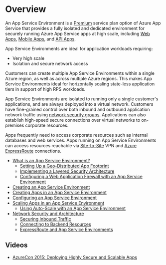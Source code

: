 <properties 
    pageTitle="Azure App Service Environment" 
    description="Learn how App Service work" 
    keywords="app service environment, azure app service environment"
    services="app-service" 
    documentationCenter="" 
    authors="yochay" 
    manager="wpickett" 
    editor=""/>

<tags 
    ms.service="app-service" 
    ms.workload="na" 
    ms.tgt_pltfrm="na" 
    ms.devlang="na" 
    ms.topic="article" 
    ms.date="12/08/2015" 
    ms.author="yochay"/>

# Overview
An App Service Environment is a [Premium](http://azure.microsoft.com/pricing/details/app-service/) service plan option of Azure App Service that provides a fully isolated and dedicated environment for securely running Azure App Service apps at high scale, including [Web Apps](http://azure.microsoft.com/documentation/articles/app-service-web-overview/), [Mobile Apps](http://azure.microsoft.com/documentation/articles/app-service-mobile-value-prop-preview/), and [API Apps](http://azure.microsoft.com/documentation/articles/app-service-api-apps-why-best-platform/).  

App Service Environments are ideal for application workloads requiring:

* Very high scale
* Isolation and secure network access

Customers can create multiple App Service Environments within a single Azure region, as well as across multiple Azure regions.  This makes App Service Environments ideal for horizontally scaling state-less application tiers in support of high RPS workloads.

App Service Environments are isolated to running only a single customer's applications, and are always deployed into a virtual network.  Customers have fine-grained control over both inbound and outbound application network traffic using [network security groups](https://azure.microsoft.com/documentation/articles/virtual-networks-nsg/).  Applications can also establish high-speed secure connections over virtual networks to on-premises corporate resources.

Apps frequently need to access corporate resources such as internal databases and web services.  Apps running on App Service Environments can access resources reachable via [Site-to-Site](https://azure.microsoft.com/documentation/articles/vpn-gateway-site-to-site-create/) VPN and [Azure ExpressRoute](http://azure.microsoft.com/services/expressroute/) connections.

* [What is an App Service Environment?](../app-service-web/app-service-app-service-environment-intro.md)
  * [Setting Up a Geo-Distributed App Footprint](../app-service-web/app-service-app-service-environment-geo-distributed-scale.md)
  * [Implementing a Layered Security Architecture](../app-service-web/app-service-app-service-environment-layered-security.md)
  * [Configuring a Web Application Firewall with an App Service Environment](../app-service-web/app-service-app-service-environment-web-application-firewall.md)
* [Creating an App Service Environment](../app-service-web/app-service-web-how-to-create-an-app-service-environment.md)
* [Creating Apps in an App Service Environment](../app-service-web/app-service-web-how-to-create-a-web-app-in-an-ase.md)
* [Configuring an App Service Environment](../app-service-web/app-service-web-configure-an-app-service-environment.md) 
* [Scaling Apps in an App Service Environment](../app-service-web/app-service-web-scale-a-web-app-in-an-app-service-environment.md)
  * [Using Auto-Scale with an App Service Environment](app-service-environment-auto-scale.md)
* [Network Security and Architecture](../app-service-web/app-service-app-service-environment-network-architecture-overview.md)
  * [Securing Inbound Traffic](../app-service-web/app-service-app-service-environment-control-inbound-traffic.md)
  * [Connecting to Backend Resources](../app-service-web/app-service-app-service-environment-securely-connecting-to-backend-resources.md)
  * [ExpressRoute and App Service Environments](../app-service-web/app-service-app-service-environment-network-configuration-expressroute.md)

## Videos

* [AzureCon 2015:  Deploying Highly Secure and Scalable Apps](/documentation/videos/azurecon-2015-deploying-highly-scalable-and-secure-web-and-mobile-apps/)

<!-- LINKS -->

[PremiumTier]: http://azure.microsoft.com/pricing/details/app-service/
[WebApps]: http://azure.microsoft.com/documentation/articles/app-service-web-overview/
[MobileApps]: http://azure.microsoft.com/documentation/articles/app-service-mobile-value-prop-preview/
[APIApps]: http://azure.microsoft.com/documentation/articles/app-service-api-apps-why-best-platform/
[NetworkSecurityGroups]: https://azure.microsoft.com/documentation/articles/virtual-networks-nsg/
[SiteToSite]: https://azure.microsoft.com/documentation/articles/vpn-gateway-site-to-site-create/
[ExpressRoute]: http://azure.microsoft.com/services/expressroute/
